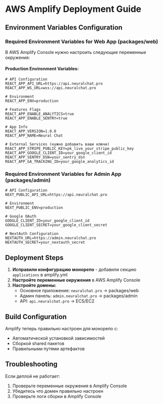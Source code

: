 # AWS Amplify Deployment Guide

## Environment Variables Configuration

### Required Environment Variables for Web App (packages/web)

В AWS Amplify Console нужно настроить следующие переменные окружения:

#### Production Environment Variables:

```env
# API Configuration
REACT_APP_API_URL=https://api.neuralchat.pro
REACT_APP_WS_URL=wss://api.neuralchat.pro

# Environment
REACT_APP_ENV=production

# Features Flags
REACT_APP_ENABLE_ANALYTICS=true
REACT_APP_ENABLE_SENTRY=true

# App Info
REACT_APP_VERSION=1.0.0
REACT_APP_NAME=Neural Chat

# External Services (нужно добавить ваши ключи)
REACT_APP_STRIPE_PUBLIC_KEY=pk_live_your_stripe_public_key
REACT_APP_GOOGLE_CLIENT_ID=your_google_client_id
REACT_APP_SENTRY_DSN=your_sentry_dsn
REACT_APP_GA_TRACKING_ID=your_google_analytics_id
```

### Required Environment Variables for Admin App (packages/admin)

```env
# API Configuration
NEXT_PUBLIC_API_URL=https://api.neuralchat.pro

# Environment
NEXT_PUBLIC_ENV=production

# Google OAuth
GOOGLE_CLIENT_ID=your_google_client_id
GOOGLE_CLIENT_SECRET=your_google_client_secret

# NextAuth Configuration
NEXTAUTH_URL=https://admin.neuralchat.pro
NEXTAUTH_SECRET=your_nextauth_secret
```

## Deployment Steps

1. **Исправили конфигурацию монорепо** - добавили секцию `applications` в amplify.yml
2. **Настройте переменные окружения** в AWS Amplify Console
3. **Настройте домены:**
   - Основное приложение: `neuralchat.pro` → packages/web
   - Админ панель: `admin.neuralchat.pro` → packages/admin
   - API: `api.neuralchat.pro` → ECS/EC2

## Build Configuration

Amplify теперь правильно настроен для монорепо с:
- Автоматической установкой зависимостей
- Сборкой shared пакетов
- Правильными путями артефактов

## Troubleshooting

Если деплой не работает:
1. Проверьте переменные окружения в Amplify Console
2. Убедитесь что домен правильно настроен
3. Проверьте логи сборки в Amplify Console 